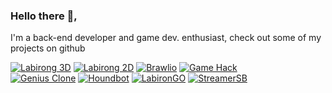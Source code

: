 ### Hello there 👋,

I'm a back-end developer and game dev. enthusiast, check out some of my projects on github

[![Labirong 3D](https://i.imgur.com/U3IcbHk.jpg)](https://i.imgur.com/2Vz4kxD.jpg "Labirong 3D")
[![Labirong 2D](https://i.imgur.com/ohn2ORq.jpg)](https://i.imgur.com/IaJcc6l.jpg "Labirong 2D")
[![Brawlio](https://i.imgur.com/7y0o4VL.png)](https://i.imgur.com/jWkzcUY.png "Brawlio")
[![Game Hack](https://i.imgur.com/bnT5qcy.jpg)](https://i.imgur.com/iGT6XVG.jpg "Multi-Purpose cheat tool for GTA V")  
[![Genius Clone](https://i.imgur.com/2EABTzQ.jpg)](https://i.imgur.com/zpVoQ7j.jpg "Genius Clone")
[![Houndbot](https://i.imgur.com/Fz248TI.jpg)](https://i.imgur.com/8ORRZAq.jpg "Text-based RPG Game for Discord")
[![LabironGO](https://i.imgur.com/E4nT1ny.png)](https://i.imgur.com/0Hoytvs.png "Labirong Terminal Version")
[![StreamerSB](https://i.imgur.com/Hk2lAwi.jpg)](https://i.imgur.com/wQxFsy0.png "Soundboard made for streamers")
